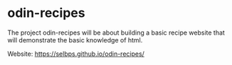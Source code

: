 # odin-recipes

The project odin-recipes will be about building a basic recipe website that will demonstrate the basic knowledge of html.

Website: https://selbps.github.io/odin-recipes/